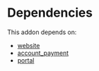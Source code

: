 # Dependencies

This addon depends on:

- [website](../../odoo-bringout-oca-ocb-website)
- [account_payment](../../odoo-bringout-oca-ocb-account_payment)
- [portal](../../odoo-bringout-oca-ocb-portal)
